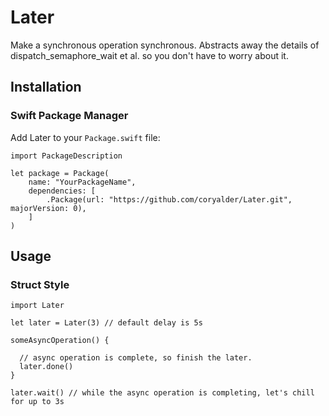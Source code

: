 
# Later

Make a synchronous operation synchronous. Abstracts away the details of dispatch_semaphore_wait et al. so you don't have to worry about it.

## Installation

### Swift Package Manager

Add Later to your `Package.swift` file:

    import PackageDescription

    let package = Package(
        name: "YourPackageName",
        dependencies: [
            .Package(url: "https://github.com/coryalder/Later.git", majorVersion: 0),
        ]
    )

## Usage

### Struct Style

    import Later
    
    let later = Later(3) // default delay is 5s
    
    someAsyncOperation() {
      
      // async operation is complete, so finish the later.
      later.done()
    }
    
    later.wait() // while the async operation is completing, let's chill for up to 3s










